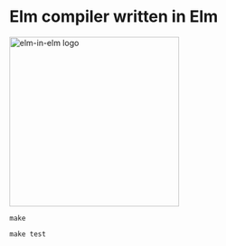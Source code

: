# Elm compiler written in Elm

<img src="https://raw.github.com/elm-in-elm/compiler/master/assets/elm-in-elm.svg" alt="elm-in-elm logo" width="300" height="300">

```
make
```

```
make test
```
